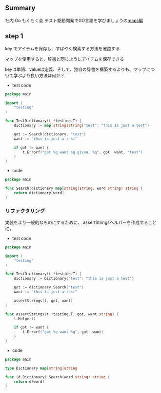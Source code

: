## Summary
社内 Go もくもく会
テスト駆動開発でGO言語を学びましょうの[maps編](https://andmorefine.gitbook.io/learn-go-with-tests/go-fundamentals/maps)

## step 1

key でアイテムを保存し、すばやく検索する方法を確認する

マップを使用すると、辞書と同じようにアイテムを保存できる

keyは単語、valueは定義、そして、独自の辞書を構築するよりも、マップについて学ぶより良い方法は何か？

- test code

```go
package main

import (
	"testing"
)

func TestDictionary(t *testing.T) {
	dictionary := map[string]string{"test": "this is just a test"}

	got := Search(dictionary, "test")
	want := "this is just a test"

	if got != want {
		t.Errorf("got %q want %q given, %q", got, want, "test")
	}
}
```

- code

```go
package main

func Search(dictionary map[string]string, word string) string {
	return dictionary[word]
}
```

### リファクタリング

実装をより一般的なものにするために、 assertStringsヘルパーを作成することに。

- test code

```go
package main

import (
	"testing"
)

func TestDictionary(t *testing.T) {
	dictionary := Dictionary{"test": "this is just a test"}

	got := dictionary.Search("test")
	want := "this is just a test"

	assertStrings(t, got, want)
}

func assertStrings(t *testing.T, got, want string) {
	t.Helper()

	if got != want {
		t.Errorf("got %q want %q", got, want)
	}
}
```

- code

```go
package main

type Dictionary map[string]string

func (d Dictionary) Search(word string) string {
	return d[word]
}
```